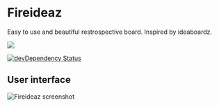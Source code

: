 # Fireideaz
Easy to use and beautiful restrospective board. Inspired by ideaboardz.

<a href="https://codeclimate.com/github/glauberramos/fireideaz"><img src="https://codeclimate.com/github/glauberramos/fireideaz/badges/gpa.svg" /></a>

[![devDependency Status](https://david-dm.org/glauberramos/fireideaz/dev-status.svg)](https://david-dm.org/glauberramos/fireideaz#info=devDependencies)


## User interface

![Fireideaz screenshot](http://i.imgur.com/iY1zc2Y.png)
